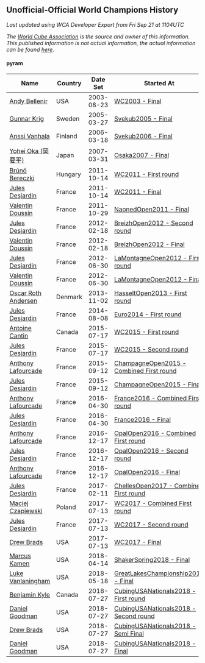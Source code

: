 ## Unofficial-Official World Champions History

*Last updated using WCA Developer Export from Fri Sep 21 at 1104UTC*

*The [World Cube Association](https://www.worldcubeassociation.org) is the source and owner of this information. This published information is not actual information, the actual information can be found [here](https://www.worldcubeassociation.org/results).*

#### pyram

|Name|Country|Date Set|Started At|Ended At|Days Held|  
|--|--|--|--|--|--|  
|[Andy Bellenir](https://www.worldcubeassociation.org/persons/2003BELL01)|USA|2003-08-23|[WC2003 - Final](https://www.worldcubeassociation.org/competitions/WC2003/results/all#epyram_f)|1 year passed|365|  
|[Gunnar Krig](https://www.worldcubeassociation.org/persons/2004KRIG01)|Sweden|2005-03-27|[Svekub2005 - Final](https://www.worldcubeassociation.org/competitions/Svekub2005/results/all#epyram_f)|[Svekub2006 - Final](https://www.worldcubeassociation.org/competitions/Svekub2006/results/all#epyram_f)|357|  
|[Anssi Vanhala](https://www.worldcubeassociation.org/persons/2005VANH01)|Finland|2006-03-18|[Svekub2006 - Final](https://www.worldcubeassociation.org/competitions/Svekub2006/results/all#epyram_f)|1 year passed|365|  
|[Yohei Oka (岡要平)](https://www.worldcubeassociation.org/persons/2006OKAY01)|Japan|2007-03-31|[Osaka2007 - Final](https://www.worldcubeassociation.org/competitions/Osaka2007/results/all#epyram_f)|[WC2011 - First round](https://www.worldcubeassociation.org/competitions/WC2011/results/all#epyram_1)|1660|  
|[Brúnó Bereczki](https://www.worldcubeassociation.org/persons/2008BERE01)|Hungary|2011-10-14|[WC2011 - First round](https://www.worldcubeassociation.org/competitions/WC2011/results/all#epyram_1)|[WC2011 - Final](https://www.worldcubeassociation.org/competitions/WC2011/results/all#epyram_f)|0|  
|[Jules Desjardin](https://www.worldcubeassociation.org/persons/2010DESJ01)|France|2011-10-14|[WC2011 - Final](https://www.worldcubeassociation.org/competitions/WC2011/results/all#epyram_f)|[NaonedOpen2011 - Final](https://www.worldcubeassociation.org/competitions/NaonedOpen2011/results/all#epyram_f)|14|  
|[Valentin Doussin](https://www.worldcubeassociation.org/persons/2009DOUS03)|France|2011-10-29|[NaonedOpen2011 - Final](https://www.worldcubeassociation.org/competitions/NaonedOpen2011/results/all#epyram_f)|[BreizhOpen2012 - Second round](https://www.worldcubeassociation.org/competitions/BreizhOpen2012/results/all#epyram_2)|112|  
|[Jules Desjardin](https://www.worldcubeassociation.org/persons/2010DESJ01)|France|2012-02-18|[BreizhOpen2012 - Second round](https://www.worldcubeassociation.org/competitions/BreizhOpen2012/results/all#epyram_2)|[BreizhOpen2012 - Final](https://www.worldcubeassociation.org/competitions/BreizhOpen2012/results/all#epyram_f)|0|  
|[Valentin Doussin](https://www.worldcubeassociation.org/persons/2009DOUS03)|France|2012-02-18|[BreizhOpen2012 - Final](https://www.worldcubeassociation.org/competitions/BreizhOpen2012/results/all#epyram_f)|[LaMontagneOpen2012 - First round](https://www.worldcubeassociation.org/competitions/LaMontagneOpen2012/results/all#epyram_1)|133|  
|[Jules Desjardin](https://www.worldcubeassociation.org/persons/2010DESJ01)|France|2012-06-30|[LaMontagneOpen2012 - First round](https://www.worldcubeassociation.org/competitions/LaMontagneOpen2012/results/all#epyram_1)|[LaMontagneOpen2012 - Final](https://www.worldcubeassociation.org/competitions/LaMontagneOpen2012/results/all#epyram_f)|0|  
|[Valentin Doussin](https://www.worldcubeassociation.org/persons/2009DOUS03)|France|2012-06-30|[LaMontagneOpen2012 - Final](https://www.worldcubeassociation.org/competitions/LaMontagneOpen2012/results/all#epyram_f)|1 year passed|365|  
|[Oscar Roth Andersen](https://www.worldcubeassociation.org/persons/2008ANDE02)|Denmark|2013-11-02|[HasseltOpen2013 - First round](https://www.worldcubeassociation.org/competitions/HasseltOpen2013/results/all#epyram_1)|[Euro2014 - First round](https://www.worldcubeassociation.org/competitions/Euro2014/results/all#epyram_1)|280|  
|[Jules Desjardin](https://www.worldcubeassociation.org/persons/2010DESJ01)|France|2014-08-08|[Euro2014 - First round](https://www.worldcubeassociation.org/competitions/Euro2014/results/all#epyram_1)|[WC2015 - First round](https://www.worldcubeassociation.org/competitions/WC2015/results/all#epyram_1)|343|  
|[Antoine Cantin](https://www.worldcubeassociation.org/persons/2010CANT02)|Canada|2015-07-17|[WC2015 - First round](https://www.worldcubeassociation.org/competitions/WC2015/results/all#epyram_1)|[WC2015 - Second round](https://www.worldcubeassociation.org/competitions/WC2015/results/all#epyram_2)|0|  
|[Jules Desjardin](https://www.worldcubeassociation.org/persons/2010DESJ01)|France|2015-07-17|[WC2015 - Second round](https://www.worldcubeassociation.org/competitions/WC2015/results/all#epyram_2)|[ChampagneOpen2015 - Combined First round](https://www.worldcubeassociation.org/competitions/ChampagneOpen2015/results/all#epyram_d)|56|  
|[Anthony Lafourcade](https://www.worldcubeassociation.org/persons/2014LAFO01)|France|2015-09-12|[ChampagneOpen2015 - Combined First round](https://www.worldcubeassociation.org/competitions/ChampagneOpen2015/results/all#epyram_d)|[ChampagneOpen2015 - Final](https://www.worldcubeassociation.org/competitions/ChampagneOpen2015/results/all#epyram_f)|0|  
|[Jules Desjardin](https://www.worldcubeassociation.org/persons/2010DESJ01)|France|2015-09-12|[ChampagneOpen2015 - Final](https://www.worldcubeassociation.org/competitions/ChampagneOpen2015/results/all#epyram_f)|[France2016 - Combined First round](https://www.worldcubeassociation.org/competitions/France2016/results/all#epyram_d)|231|  
|[Anthony Lafourcade](https://www.worldcubeassociation.org/persons/2014LAFO01)|France|2016-04-30|[France2016 - Combined First round](https://www.worldcubeassociation.org/competitions/France2016/results/all#epyram_d)|[France2016 - Final](https://www.worldcubeassociation.org/competitions/France2016/results/all#epyram_f)|0|  
|[Jules Desjardin](https://www.worldcubeassociation.org/persons/2010DESJ01)|France|2016-04-30|[France2016 - Final](https://www.worldcubeassociation.org/competitions/France2016/results/all#epyram_f)|[OpalOpen2016 - Combined First round](https://www.worldcubeassociation.org/competitions/OpalOpen2016/results/all#epyram_d)|231|  
|[Anthony Lafourcade](https://www.worldcubeassociation.org/persons/2014LAFO01)|France|2016-12-17|[OpalOpen2016 - Combined First round](https://www.worldcubeassociation.org/competitions/OpalOpen2016/results/all#epyram_d)|[OpalOpen2016 - Second round](https://www.worldcubeassociation.org/competitions/OpalOpen2016/results/all#epyram_2)|0|  
|[Jules Desjardin](https://www.worldcubeassociation.org/persons/2010DESJ01)|France|2016-12-17|[OpalOpen2016 - Second round](https://www.worldcubeassociation.org/competitions/OpalOpen2016/results/all#epyram_2)|[OpalOpen2016 - Final](https://www.worldcubeassociation.org/competitions/OpalOpen2016/results/all#epyram_f)|0|  
|[Anthony Lafourcade](https://www.worldcubeassociation.org/persons/2014LAFO01)|France|2016-12-17|[OpalOpen2016 - Final](https://www.worldcubeassociation.org/competitions/OpalOpen2016/results/all#epyram_f)|[ChellesOpen2017 - Combined First round](https://www.worldcubeassociation.org/competitions/ChellesOpen2017/results/all#epyram_d)|56|  
|[Jules Desjardin](https://www.worldcubeassociation.org/persons/2010DESJ01)|France|2017-02-11|[ChellesOpen2017 - Combined First round](https://www.worldcubeassociation.org/competitions/ChellesOpen2017/results/all#epyram_d)|[WC2017 - Combined First round](https://www.worldcubeassociation.org/competitions/WC2017/results/all#epyram_d)|154|  
|[Maciej Czapiewski](https://www.worldcubeassociation.org/persons/2014CZAP01)|Poland|2017-07-13|[WC2017 - Combined First round](https://www.worldcubeassociation.org/competitions/WC2017/results/all#epyram_d)|[WC2017 - Second round](https://www.worldcubeassociation.org/competitions/WC2017/results/all#epyram_2)|0|  
|[Jules Desjardin](https://www.worldcubeassociation.org/persons/2010DESJ01)|France|2017-07-13|[WC2017 - Second round](https://www.worldcubeassociation.org/competitions/WC2017/results/all#epyram_2)|[WC2017 - Final](https://www.worldcubeassociation.org/competitions/WC2017/results/all#epyram_f)|0|  
|[Drew Brads](https://www.worldcubeassociation.org/persons/2010BRAD01)|USA|2017-07-13|[WC2017 - Final](https://www.worldcubeassociation.org/competitions/WC2017/results/all#epyram_f)|[ShakerSpring2018 - Final](https://www.worldcubeassociation.org/competitions/ShakerSpring2018/results/all#epyram_f)|272|  
|[Marcus Kamen](https://www.worldcubeassociation.org/persons/2015KAME02)|USA|2018-04-14|[ShakerSpring2018 - Final](https://www.worldcubeassociation.org/competitions/ShakerSpring2018/results/all#epyram_f)|[GreatLakesChampionship2018 - Final](https://www.worldcubeassociation.org/competitions/GreatLakesChampionship2018/results/all#epyram_f)|36|  
|[Luke Vanlaningham](https://www.worldcubeassociation.org/persons/2015VANL01)|USA|2018-05-18|[GreatLakesChampionship2018 - Final](https://www.worldcubeassociation.org/competitions/GreatLakesChampionship2018/results/all#epyram_f)|[CubingUSANationals2018 - First round](https://www.worldcubeassociation.org/competitions/CubingUSANationals2018/results/all#epyram_1)|70|  
|[Benjamin Kyle](https://www.worldcubeassociation.org/persons/2016KYLE01)|Canada|2018-07-27|[CubingUSANationals2018 - First round](https://www.worldcubeassociation.org/competitions/CubingUSANationals2018/results/all#epyram_1)|[CubingUSANationals2018 - Second round](https://www.worldcubeassociation.org/competitions/CubingUSANationals2018/results/all#epyram_2)|0|  
|[Daniel Goodman](https://www.worldcubeassociation.org/persons/2013GOOD01)|USA|2018-07-27|[CubingUSANationals2018 - Second round](https://www.worldcubeassociation.org/competitions/CubingUSANationals2018/results/all#epyram_2)|[CubingUSANationals2018 - Semi Final](https://www.worldcubeassociation.org/competitions/CubingUSANationals2018/results/all#epyram_3)|0|  
|[Drew Brads](https://www.worldcubeassociation.org/persons/2010BRAD01)|USA|2018-07-27|[CubingUSANationals2018 - Semi Final](https://www.worldcubeassociation.org/competitions/CubingUSANationals2018/results/all#epyram_3)|[CubingUSANationals2018 - Final](https://www.worldcubeassociation.org/competitions/CubingUSANationals2018/results/all#epyram_f)|0|  
|[Daniel Goodman](https://www.worldcubeassociation.org/persons/2013GOOD01)|USA|2018-07-27|[CubingUSANationals2018 - Final](https://www.worldcubeassociation.org/competitions/CubingUSANationals2018/results/all#epyram_f)|Ongoing|54|  
